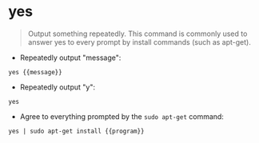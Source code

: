 # yes

> Output something repeatedly.
> This command is commonly used to answer yes to every prompt by install commands (such as apt-get).

- Repeatedly output "message":

`yes {{message}}`

- Repeatedly output "y":

`yes`

- Agree to everything prompted by the `sudo apt-get` command:

`yes | sudo apt-get install {{program}}`

